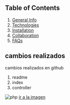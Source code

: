 ## Table of Contents
1. [General Info](#general-info)
2. [Technologies](#technologies)
3. [Installation](#installation)
4. [Collaboration](#collaboration)
5. [FAQs](#faqs)

## cambios realizados

cambios realizados en github
1. readme
2. index
3. controller

![php](https://upload.wikimedia.org/wikipedia/commons/thumb/2/27/PHP-logo.svg/1200px-PHP-logo.svg.png)
[ir a la imagen](https://upload.wikimedia.org/wikipedia/commons/thumb/2/27/PHP-logo.svg/1200px-PHP-logo.svg.png)
